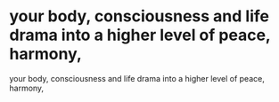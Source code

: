 # your body, consciousness and life drama into a higher level of peace, harmony,

your body, consciousness and life drama into a higher level of peace, harmony,